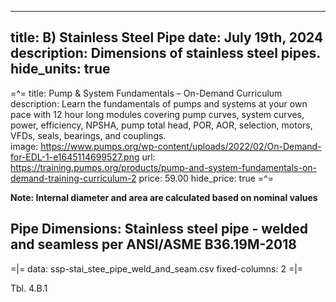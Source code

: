 -----
title: B) Stainless Steel Pipe
date: July 19th, 2024
description: Dimensions of stainless steel pipes.
hide_units: true
-----

=^=
title:  Pump & System Fundamentals – On-Demand Curriculum 
description: Learn the fundamentals of pumps and systems at your own pace with 12 hour long modules covering pump curves, system curves, power, efficiency, NPSHA, pump total head, POR, AOR, selection, motors, VFDs, seals, bearings, and couplings.  
image: https://www.pumps.org/wp-content/uploads/2022/02/On-Demand-for-EDL-1-e1645114699527.png
url: https://training.pumps.org/products/pump-and-system-fundamentals-on-demand-training-curriculum-2
price: 59.00
hide_price: true
=^=

**Note: Internal diameter and area are calculated based on nominal values**

## Pipe Dimensions: Stainless steel pipe - welded and seamless per ANSI/ASME B36.19M-2018

=|=
data: ssp-stai_stee_pipe_weld_and_seam.csv
fixed-columns: 2
=|=
<div class="table-label">Tbl. 4.B.1</div>



